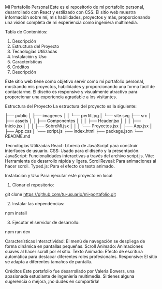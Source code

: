 Mi Portafolio Personal
Este es el repositorio de mi portafolio personal, desarrollado con React y estilizado con CSS. El sitio web muestra información sobre mí, mis habilidades, proyectos y más, proporcionando una visión completa de mi experiencia como ingeniera multimedia.

Tabla de Contenidos:
1. Descripción
2. Estructura del Proyecto
3. Tecnologías Utilizadas
4. Instalación y Uso
5. Características
6. Créditos
7. Descripción

Este sitio web tiene como objetivo servir como mi portafolio personal, mostrando mis proyectos, habilidades y proporcionando una forma fácil de contactarme. El diseño es responsive y visualmente atractivo para proporcionar una experiencia agradable a los visitantes.

Estructura del Proyecto
La estructura del proyecto es la siguiente:

├── public
│   ├── imagenes
│   │   └── perfil.jpg
│   └── vite.svg
├── src
│   ├── assets
│   │   ├── Componentes
│   │   │   ├── Header.jsx
│   │   │   ├── Inicio.jsx
│   │   │   ├── SobreMi.jsx
│   │   │   └── Proyectos.jsx
│   ├── App.jsx
│   ├── App.css
│   └── script.js
├── index.html
├── package.json
└── README.md

Tecnologías Utilizadas
React: Librería de JavaScript para construir interfaces de usuario.
CSS: Usado para el diseño y la presentación.
JavaScript: Funcionalidades interactivas a través del archivo script.js.
Vite: Herramienta de desarrollo rápida y ligera.
ScrollReveal: Para animaciones al hacer scroll.
Typed.js: Para el efecto de texto animado.

Instalación y Uso
Para ejecutar este proyecto en local:

1. Clonar el repositorio:

git clone https://github.com/tu-usuario/mi-portafolio.git

2. Instalar las dependencias:

npm install

3. Ejecutar el servidor de desarrollo:

npm run dev

Características
Interactividad: El menú de navegación se despliega de forma dinámica en pantallas pequeñas.
Scroll Animado: Animaciones suaves al hacer scroll por el sitio.
Texto Animado: Efecto de escritura automática para destacar diferentes roles profesionales.
Responsive: El sitio se adapta a diferentes tamaños de pantalla.

Créditos
Este portafolio fue desarrollado por Valeria Bowers, una apasionada estudiante de ingeniería multimedia. Si tienes alguna sugerencia o mejora, ¡no dudes en compartirla!

